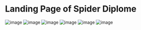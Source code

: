 # Landing Page of Spider Diplome

 ![image](https://github.com/NGcodeX/spiderdiplome/blob/cindy_branch/front%20end%20preview/Header.png?raw=true)
  ![image](https://github.com/NGcodeX/spiderdiplome/blob/cindy_branch/front%20end%20preview/page%201.png?raw=true)
   ![image]()
    ![image]()
     ![image]()
      ![image]()
      
    
